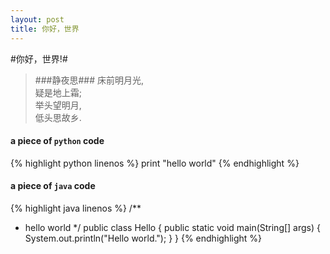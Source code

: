 ```yaml
---
layout: post 
title: 你好，世界
---
```


#你好，世界!#

>###静夜思###
>床前明月光,  
>疑是地上霜;  
>举头望明月,  
>低头思故乡.

#### a piece of `python` code  
{% highlight python linenos %}
print "hello world"
{% endhighlight %}

#### a piece of `java` code
{% highlight java linenos %}
/**
 * hello world 
 */
public class Hello {
	public static void main(String[] args) {
		System.out.println("Hello world.");
	}
}
{% endhighlight %}

